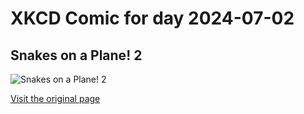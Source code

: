 
# XKCD Comic for day 2024-07-02

## Snakes on a Plane! 2

![Snakes on a Plane! 2](https://imgs.xkcd.com/comics/snakes_on_a_plane_2.jpg "James suggested this, and I have to agree.  It'd be much worse.")

[Visit the original page](https://xkcd.com/107/)
